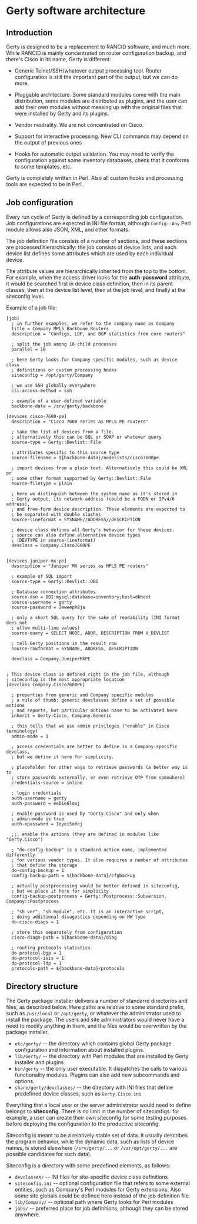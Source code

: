 Gerty software architecture
===========================

Introduction
------------

Gerty is designed to be a replacement to RANCID software, and much more.
While RANCID is mainly concentrated on router configuration backup, and
there's Cisco in its name, Gerty is different:

*   Generic Telnet/SSH/whatever output processing tool.
    Router configuration is still the important part of the output, but
    we can do more.

*   Pluggable architecture.
    Some standard modules come with the main
    distribution, some modules are distributed as plugins, and the user
    can add their own modules without messing up with the original files
    that were installed by Gerty and its plugins.

*   Vendor neutrality.
    We are not concentrated on Cisco.

*   Support for interactive processing.
    New CLI commands may depend on the output of previous ones

*   Hooks for automatic output validation.
    You may need to verify the configuration against some
    inventory databases, check that it conforms to some templates, etc.

Gerty is completely written in Perl. Also all custom hooks and
processing tools are expected to be in Perl.


Job configuration
-----------------

Every run cycle of Gerty is defined by a corresponding job configuration.
Job configurations are expected in INI file format, although `Config::Any`
Perl module allows also JSON, XML, and other formats.

The job definition file consists of a number of sections, and these sections
are processed hierarchically: the job consists of device lists, and each
device list defines some attributes which are used by each individual device.

The attribute values are hierarchically inherited from the top to the bottom.
For example, when the access driver looks for the **auth-password** attribute,
it would be searched first in device class definition, then in its parent
classes, then at the device list level, then at the job level, 
and finally at the siteconfig level.


Example of a job file:

    [job]
      ; in further examples, we refer to the company name as Company
      title = Company MPLS Backbone Routers
      description = "Configs, LDP, and BGP statistics from core routers"

      ; split the job among 10 child processes
      parallel = 10

      ; here Gerty looks for Company specific modules, such as device class
      ; definitions or custom processing hooks
      siteconfig = /opt/gerty/Company

      ; we use SSH globally everywhere
      cli-access-method = ssh

      ; example of a user-defined variable
      backbone-data = /srv/gerty/backbone

    [devices cisco-7600-pe]
      description = "Cisco 7600 series as MPLS PE routers"

      ; take the list of devices from a file.
      ; alternatively this can be SQL or SOAP or whatever query
      source-type = Gerty::Devlist::File

      ; attributes specific to this source type
      source-filename = ${backbone-data}/nodelists/cisco7600pe

      ; import devices from a plain text. Alternatively this could be XML or
      ; some other format supported by Gerty::Devlist::File
      source-filetype = plain

      ; here we distinguish between the system name as it's stored in
      ; Gerty output, its network address (could be a FQDN or IPv4/6 address),
      ; and free-form device description. These elements are expected to
      ; be separated with double slashes
      source-lineformat = SYSNAME//ADDRESS//DESCRIPTION

      ; device class defines all Gerty's behavior for these devices.
      ; source can also define alternative device types
      ; (DEVTYPE in source-lineformat)
      devclass = Company.Cisco7600PE


    [devices juniper-mx-pe]
      description = "Juniper MX series as MPLS PE routers"

      ; example of SQL import
      source-type = Gerty::Devlist::DBI

      ; Database connection attributes
      source-dsn = DBI:mysql:database=inventory;host=dbhost
      source-username = gerty
      source-password = Ieweeph8ja

      ; only a short SQL query for the sake of readability (INI format does not
      ; allow multi-line values)
      source-query = SELECT NODE, ADDR, DESCRIPTION FROM V_DEVLIST

      ; tell Gerty positions in the result row
      source-rowformat = SYSNAME, ADDRESS, DESCRIPTION

      devclass = Company.JuniperMXPE


    ; This device class is defined right in the job file, although
    ; siteconfig is the most appropriate location
    [devclass Company.Cisco7600PE]

      ; properties from generic and Company specific modules
      ; a rule of thumb: generic devclasses define a set of possible actions 
      ; and reports, but particular actions have to be activated here
      inherit = Gerty.Cisco, Company.Generic

      ; this tells that we use admin privileges ("enable" in Cisco terminology)
      admin-mode = 1

      ; access credentials are better to define in a Company-specific devclass,
      ; but we define it here for simplicity.

      ; placeholder for other ways to retrieve passwords (a better way is to
      ; store passwords externally, or even retrieve OTP from somewhere)
      credentials-source = inline

      ; login credentials
      auth-username = gerty
      auth-password = eeDie6louj

      ; enable password is used by "Gerty.Cisco" and only when 
      ; admin-mode is true
      auth-epassword = Ieyei5ofej

      ;;; enable the actions (they are defined in modules like "Gerty.Cisco")

      ; "do-config-backup" is a standard action name, implemented differently
      ; for various vendor types. It also requires a number of attributes
      ; that define the storage
      do-config-backup = 1
      config-backup-path = ${backbone-data}/cfgbackup

      ; actually postprocessing would be better defined in siteconfig,
      ; but we place it here for simplicity
      config-backup-postprocess = Gerty::Postprocess::Subversion, Company::Postprocess

      ; "sh ver", "sh module", etc. It is an interactive script,
      ; doing additional disagostics depending on HW type
      do-cisco-diags = 1

      ; store this separately from configuration
      cisco-diags-path = ${backbone-data}/diag

      ; routing protocols statistics
      do-protocol-bgp = 1
      do-protocol-isis = 1
      do-protocol-ldp = 1
      protocols-path = ${backbone-data}/protocols


Directory structure
-------------------

The Gerty package installer delivers a number of standarrd directories and
files, as described below. Here paths are relative to some standard prefix,
such as `/usr/local` or `/opt/gerty`, or whatever the administrator used to 
install the package.
The users and site administrators would never have a need to modify
anything in them, and the files would be overwritten by the package installer.


*   `etc/gerty/` -- the directory which contains global Gerty package
    configuration and information about installed plugins.
*   `lib/Gerty/` -- the directory with Perl modules that are installed
    by Gerty installer and plugins
*   `bin/gerty` -- the only user executable. It dispatches the calls to
    various functionality modules. Plugins can also add new subcommands and
    options.
*   `share/gerty/devclasses/` -- the directory with INI files that define
    predefined device classes, such as `Gerty.Cisco.ini`


Everything that a local user or the server administrator would need to define
belongs to **siteconfig**. There is no limit in the number of siteconfigs:
for example, a user can create their own siteconfig for some testing purposes
before deploying the configuration to the productive siteconfig.

Siteconfig is meant to be a relatively stable set of data. It usually
describes the program behavior, while the dynamic data, such as lists of
device names, is stored elsewhere (`/srv/gerty/...` or `/var/opt/gerty/...`
are possible candidates for such data).

Siteconfig is a directory with some predefined elements, as follows:

*   `devclasses/` -- INI files for site-specific device class definitions
*   `siteconfig.ini` -- optional configuration file that refers to
    some external entities, such as Company's Perl modules for
    Gerty extensions. Also some site globals could be defined here instead of
    the job definition file.
*   `lib/Company/` -- optional path where Gerty looks for Perl modules
*   `jobs/` -- preferred place for job definitions, although they can be 
    stored anywhere.



